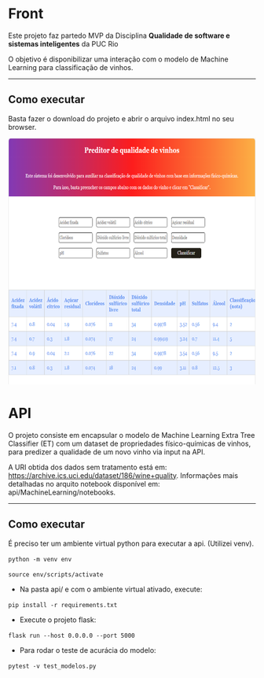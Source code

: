 # Front

Este projeto faz partedo MVP da Disciplina **Qualidade de software e sistemas inteligentes** da PUC Rio

O objetivo é disponibilizar uma interação com o modelo de Machine Learning para classificação de vinhos.

---
## Como executar

Basta fazer o download do projeto e abrir o arquivo index.html no seu browser.

<img height="500px" src="./front/img/front.PNG" alt="front" />

# API

O projeto consiste em encapsular o modelo de Machine Learning Extra Tree Classifier (ET) com um dataset de propriedades físico-químicas de vinhos, para predizer a qualidade de um novo vinho via input  na API.

A URI obtida dos dados sem tratamento está em: https://archive.ics.uci.edu/dataset/186/wine+quality. Informações mais detalhadas no arquito notebook disponível em: api/MachineLearning/notebooks.

---
## Como executar

É preciso ter um ambiente virtual python para executar a api. (Utilizei venv).

`python -m venv env`

`source env/scripts/activate`

- Na pasta api/ e com o ambiente virtual ativado, execute:

`pip install -r requirements.txt`

- Execute o projeto flask:

`flask run --host 0.0.0.0 --port 5000`

- Para rodar o teste de acurácia do modelo:

`pytest -v test_modelos.py`



